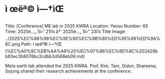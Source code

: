 # ì œëª© ì—†ìŒ

Title: [Conference] ME lab in 2025 KWRA
Location: Yeosu
Number: 65
Time: 2025ë…„ 5ì›” 21ì¼ â†’ 2025ë…„ 5ì›” 23ì¼
Title Image: ../2025%EC%88%98%EC%9E%90%EC%9B%90%ED%95%99%ED%9A%8C.png
Path: ì œëª© ì—†ìŒ (%EC%A0%9C%EB%AA%A9%20%EC%97%86%EC%9D%8C%202429bb83ec3b8078bc2cdbb3d588eb09.md)

Meta earth lab attended the 2025 KWRA. Prof. Kim,  Tam, Gidon, Shareena, Sojung shared their research achievements at the conference.